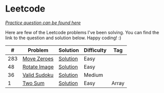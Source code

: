 # Leetcode
[*Practice question can be found here*](https://leetcode.com/)

Here are few of the Leetcode problems I've been solving. You can find the link to the question and solution below. Happy coding! :)


| # | Problem | Solution | Difficulty | Tag
| --- | --- | --- | --- | --- |
| 283 | [Move Zeroes](https://leetcode.com/problems/move-zeroes/) | [Solution]() | Easy | |
| 48 | [Rotate Image](https://leetcode.com/problems/rotate-image/) | [Solution]() | Easy | |
| 36 | [Valid Sudoku](https://leetcode.com/problems/valid-sudoku/) | [Solution]() | Medium | |
| 1 | [Two Sum](https://leetcode.com/problems/two-sum/) | [Solution]() | Easy | Array |
